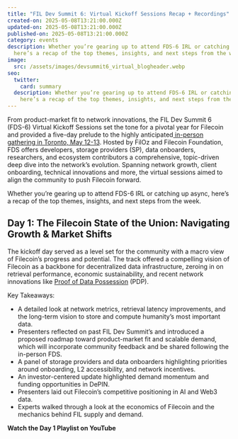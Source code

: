 ```yaml
---
title: "FIL Dev Summit 6: Virtual Kickoff Sessions Recap + Recordings"
created-on: 2025-05-08T13:21:00.000Z
updated-on: 2025-05-08T13:21:00.000Z
published-on: 2025-05-08T13:21:00.000Z
category: events
description: Whether you’re gearing up to attend FDS-6 IRL or catching up async,
  here’s a recap of the top themes, insights, and next steps from the week.
image:
  src: /assets/images/devsummit6_virtual_blogheader.webp
seo:
  twitter:
    card: summary
  description: Whether you’re gearing up to attend FDS-6 IRL or catching up async,
    here’s a recap of the top themes, insights, and next steps from the week.
---
```

From product-market fit to network innovations, the FIL Dev Summit 6 (FDS-6) Virtual Kickoff Sessions set the tone for a pivotal year for Filecoin and provided a five-day prelude to the highly anticipated[ in-person gathering in Toronto, May 12-13](https://lu.ma/eyk46hz0). Hosted by FilOz and Filecoin Foundation, FDS offers developers, storage providers (SP), data onboarders, researchers, and ecosystem contributors a comprehensive, topic-driven deep dive into the network’s evolution. Spanning network growth, client onboarding, technical innovations and more, the virtual sessions aimed to align the community to push Filecoin forward.

Whether you’re gearing up to attend FDS-6 IRL or catching up async, here’s a recap of the top themes, insights, and next steps from the week.

## Day 1: The Filecoin State of the Union: Navigating Growth & Market Shifts

The kickoff day served as a level set for the community with a macro view of Filecoin’s progress and potential. The track offered a compelling vision of Filecoin as a backbone for decentralized data infrastructure, zeroing in on retrieval performance, economic sustainability, and recent network innovations like [Proof of Data Possession](https://fil.org/blog/introducing-proof-of-data-possession-pdp-verifiable-hot-storage-on-filecoin) (PDP).

Key Takeaways:

* A detailed look at network metrics, retrieval latency improvements, and the long-term vision to store and compute humanity’s most important data.
* Presenters reflected on past FIL Dev Summit’s and introduced a proposed roadmap toward product-market fit and scalable demand, which will incorporate community feedback and be shared following the in-person FDS.
* A panel of storage providers and data onboarders highlighting priorities around onboarding, L2 accessibility, and network incentives.
* An investor-centered update highlighted demand momentum and funding opportunities in DePIN.
* Presenters laid out Filecoin’s competitive positioning in AI and Web3 data.
* Experts walked through a look at the economics of Filecoin and the mechanics behind FIL supply and demand.

**Watch the Day 1 Playlist on YouTube**
